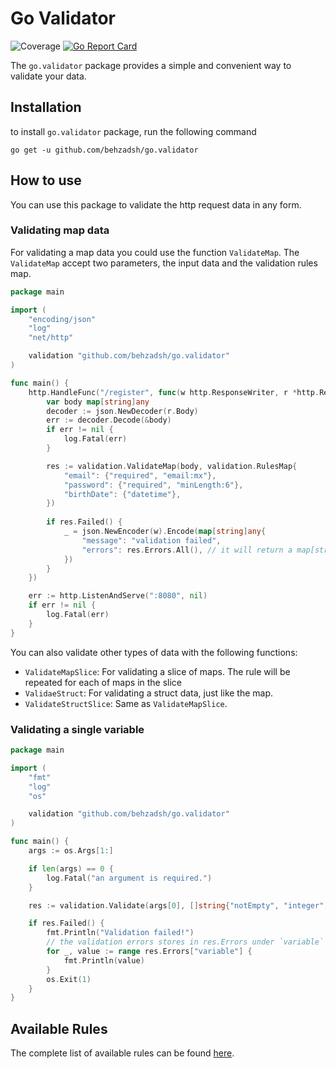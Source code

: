 # Go Validator
![Coverage](https://img.shields.io/badge/Coverage-99.7%25-brightgreen)
[![Go Report Card](https://goreportcard.com/badge/github.com/behzadsh/go.validator)](https://goreportcard.com/report/github.com/behzadsh/go.validator)

The `go.validator` package provides a simple and convenient way to validate your data.

## Installation

to install `go.validator` package, run the following command

```
go get -u github.com/behzadsh/go.validator
```

## How to use
You can use this package to validate the http request data in any form.

### Validating map data

For validating a map data you could use the function `ValidateMap`. The `ValidateMap` accept two parameters, the input data
and the validation rules map.

```go
package main

import (
	"encoding/json"
	"log"
	"net/http"

	validation "github.com/behzadsh/go.validator"
)

func main() {
    http.HandleFunc("/register", func(w http.ResponseWriter, r *http.Request) {
        var body map[string]any
        decoder := json.NewDecoder(r.Body)
        err := decoder.Decode(&body)
        if err != nil {
            log.Fatal(err)
        }

        res := validation.ValidateMap(body, validation.RulesMap{
            "email": {"required", "email:mx"},
            "password": {"required", "minLength:6"},
            "birthDate": {"datetime"},
        })
        
        if res.Failed() {
            _ = json.NewEncoder(w).Encode(map[string]any{
                "message": "validation failed",
                "errors": res.Errors.All(), // it will return a map[string][]string, key is the field name and the slice is the list of the field errors.
            })
        }
    })

    err := http.ListenAndServe(":8080", nil)
    if err != nil {
        log.Fatal(err)
    }
}


```

You can also validate other types of data with the following functions:
* `ValidateMapSlice`: For validating a slice of maps. The rule will be repeated for each of maps in the slice
* `ValidaeStruct`: For validating a struct data, just like the map.
* `ValidateStructSlice`: Same as `ValidateMapSlice`.

### Validating a single variable

```go
package main

import (
	"fmt"
	"log"
	"os"

	validation "github.com/behzadsh/go.validator"
)

func main() {
	args := os.Args[1:]

	if len(args) == 0 {
		log.Fatal("an argument is required.")
	}

	res := validation.Validate(args[0], []string{"notEmpty", "integer", "between:3,5"})

	if res.Failed() {
		fmt.Println("Validation failed!")
		// the validation errors stores in res.Errors under `variable` key when using `validation.Validate()`.
		for _, value := range res.Errors["variable"] {
            fmt.Println(value)
		}
		os.Exit(1)
	}
}
```

## Available Rules

The complete list of available rules can be found [here](https://github.com/behzadsh/go.validator/tree/main/rules.md).
